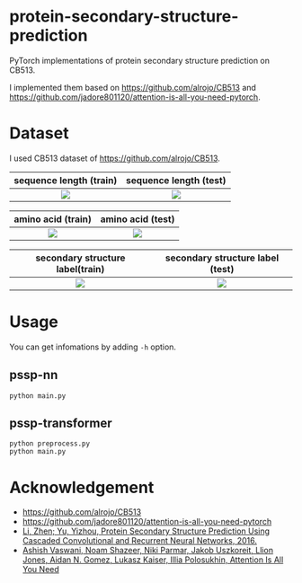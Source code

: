 # protein-secondary-structure-prediction

PyTorch implementations of protein secondary structure prediction on CB513.

I implemented them based on https://github.com/alrojo/CB513 and https://github.com/jadore801120/attention-is-all-you-need-pytorch.


# Dataset
I used CB513 dataset of https://github.com/alrojo/CB513.

|sequence length (train)|sequence length (test)|
|:-:|:-:|
|![](https://github.com/takatex/protein-secondary-structure-prediction/blob/master/pssp-data/seqlen_train.png)|![](https://github.com/takatex/protein-secondary-structure-prediction/blob/master/pssp-data/seqlen_test.png)|

|amino acid (train)|amino acid (test)|
|:-:|:-:|
|![](https://github.com/takatex/protein-secondary-structure-prediction/blob/master/pssp-data/amino_acid_train.png)|![](https://github.com/takatex/protein-secondary-structure-prediction/blob/master/pssp-data/amino_acid_test.png)|

|secondary structure label(train)|secondary structure label (test)|
|:-:|:-:|
|![](https://github.com/takatex/protein-secondary-structure-prediction/blob/master/pssp-data/secondary_structure_train.png)|![](https://github.com/takatex/protein-secondary-structure-prediction/blob/master/pssp-data/secondary_structure_test.png)|


# Usage
You can get infomations by adding `-h` option.

## pssp-nn
```
python main.py
```

## pssp-transformer
```
python preprocess.py
python main.py
```


# Acknowledgement
- https://github.com/alrojo/CB513 
- https://github.com/jadore801120/attention-is-all-you-need-pytorch
- [Li, Zhen; Yu, Yizhou, Protein Secondary Structure Prediction Using Cascaded Convolutional and Recurrent Neural Networks, 2016.](https://arxiv.org/pdf/1604.07176.pdf)
- [Ashish Vaswani, Noam Shazeer, Niki Parmar, Jakob Uszkoreit, Llion Jones, Aidan N. Gomez, Lukasz Kaiser, Illia Polosukhin, Attention Is All You Need](https://arxiv.org/abs/1706.03762)
